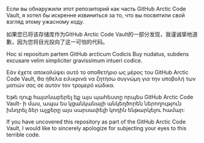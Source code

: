 Если вы обнаружили этот репозиторий как часть GitHub Arctic Code Vault, я хотел бы искренне извиниться за то, что вы посвятили свой взгляд этому ужасному коду.

如果您已将该存储库作为GitHub Arctic Code Vault的一部分发现，我谨诚挚地道歉，因为您将目光投向了这一可怕的代码。

Hoc si repositum partem GitHub arcticum Codicis Buy nudatus, subdens excusare velim simpliciter gravissimum intueri codice.

Εάν έχετε αποκαλύψει αυτό το αποθετήριο ως μέρος του GitHub Arctic Code Vault, θα ήθελα ειλικρινά να ζητήσω συγνώμη για την υποβολή των ματιών σας σε αυτόν τον τρομερό κώδικα.

Եթե դուք հայտնաբերել եք այս պահեստը որպես GitHub Arctic Code Vault- ի մաս, ապա ես կցանկանայի անկեղծորեն ներողություն խնդրել ձեր աչքերը այս սարսափելի կոդին ենթարկելու համար:

If you have uncovered this repository as part of the GitHub Arctic Code Vault, I would like to sincerely apologize for subjecting your eyes to this terrible code.
